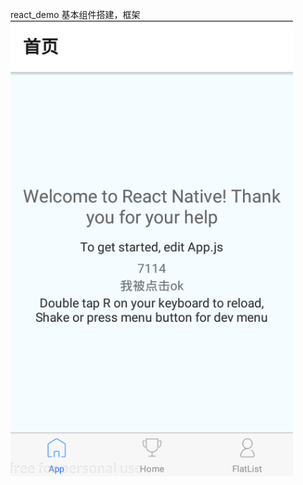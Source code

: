react_demo
 基本组件搭建，框架
   ![image](https://github.com/pingcc/reactnative_demo/blob/master/pages/Image/screen.png?raw=true)